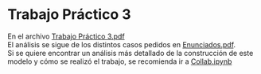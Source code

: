 # Trabajo Práctico 3
En el archivo [Trabajo Práctico 3.pdf](https://github.com/LautaroOchotorena/Redes-Neuronales/blob/b36ff67c6581271af47197f4b77e4997e10fd138/Trabajo%20Pr%C3%A1ctico%203/Trabajo%20Pr%C3%A1ctico%203.pdf) 
<br>
El análisis se sigue  de los distintos casos pedidos en [Enunciados.pdf](https://github.com/LautaroOchotorena/Redes-Neuronales/blob/0be3b39dc627cc3ca8ce3500dd21dd74b6833997/Trabajo%20Pr%C3%A1ctico%201/Enunciados.pdf). 
<br>
Si se quiere encontrar un análisis más detallado de la construcción de este modelo y cómo se realizó el trabajo, se recomienda ir a [Collab.ipynb](https://github.com/LautaroOchotorena/Redes-Neuronales/blob/2bde63563fef32d69c71c5115d6e7af776e34cee/Trabajo%20Pr%C3%A1ctico%201/Collab.ipynb)


